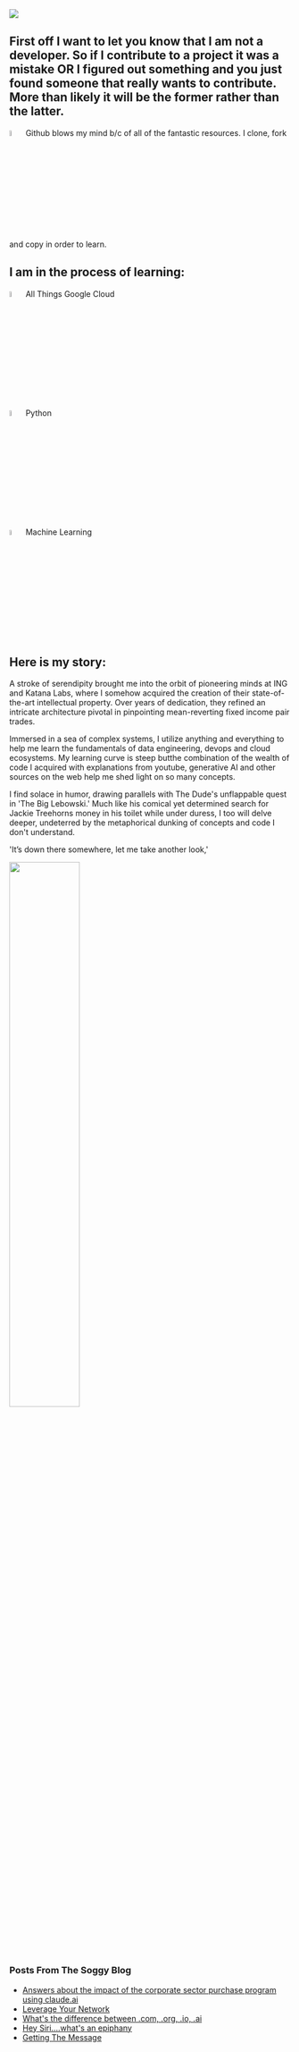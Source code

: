 <img src="https://media.giphy.com/media/qsG9kDQCJYuiO9JOtS/giphy.gif">




## First off I want to let you know that I am not a developer. So if I contribute to a project it was a mistake OR I figured out something and you just found someone that really wants to contribute. More than likely it will be the former rather than the latter.<br>

<img src="https://media.giphy.com/media/v1.Y2lkPTc5MGI3NjExaHJ0ZTA5bDI3bjhzbXI5a2c2cXB1dDlsaThjbHdzbm9sdGk5bWFmZSZlcD12MV9pbnRlcm5hbF9naWZfYnlfaWQmY3Q9cw/TBf2czxR420jCORE0o/giphy.gif" width="5%"> Github blows my mind b/c of all of the fantastic resources. I clone, fork and copy in order to learn.
 

## I am in the process of learning:<br>
 <img src="https://media.giphy.com/media/v1.Y2lkPTc5MGI3NjExYTluenh0Z2d1dG9zMjFncTN5ZG94MGRibTB3cTdmOXIzYmd0dzVveCZlcD12MV9pbnRlcm5hbF9naWZfYnlfaWQmY3Q9cw/LpvRzoMpaL4FZkdXzM/giphy.gif" width="5%">  All Things Google Cloud

<img src="https://media.giphy.com/media/UtEd87cLAH789bR5sk/giphy.gif" width="5%"> Python

<img src="https://media.giphy.com/media/GrPgFtvyLlgElFiO7m/giphy.gif" width="5%"> Machine Learning

## Here is my story:<br>
A stroke of serendipity brought me into the orbit of pioneering minds at ING and Katana Labs, where I somehow acquired the
creation of their state-of-the-art intellectual property. Over years of dedication, they refined an intricate architecture pivotal in
pinpointing mean-reverting fixed income pair trades.

Immersed in a sea of complex systems, I utilize anything and everything to help me learn the fundamentals of data engineering, devops and cloud ecosystems.
My learning curve is steep butthe combination of the wealth of code I acquired
with explanations from youtube, generative AI and other sources on the web help me shed light on so many concepts.<br>


I find solace in humor, drawing parallels with The Dude's
unflappable quest in 'The Big Lebowski.' Much like his comical yet
determined search for Jackie Treehorns money in his toilet while under
duress, I too will delve deeper, undeterred by the metaphorical dunking of concepts and code I don't understand.

'It’s down there somewhere, let me take another look,'


<img src="https://github.com/thecatfix/gifs/blob/main/wheresthemoneylebowski.gif" width="50%">

### Posts From The Soggy Blog 
<!-- BLOG-POST-LIST:START -->
 - [Answers about the impact of the corporate sector purchase program using claude.ai](https://www.catfix.biz/posts/claude-s-answers-to-my-cspp-questions)
 - [Leverage Your Network](https://www.catfix.biz/posts/leverage-your-network)
 - [What&#39;s the difference between .com, .org, .io, .ai](https://www.catfix.biz/posts/what-s-the-difference-between-com-org-io-ai)
 - [Hey Siri....what&#39;s an epiphany](https://www.catfix.biz/posts/hey-siri-what-s-an-epiphany)
 - [Getting The Message](https://www.catfix.biz/posts/getting-the-message)<!-- BLOG-POST-LIST:END -->
